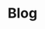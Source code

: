 ---
layout: tag-list
type: tag

title: Blog
slug: blog
category: develop
sidebar: true
description: >
 Posts about blogging / jekyll theme.
---